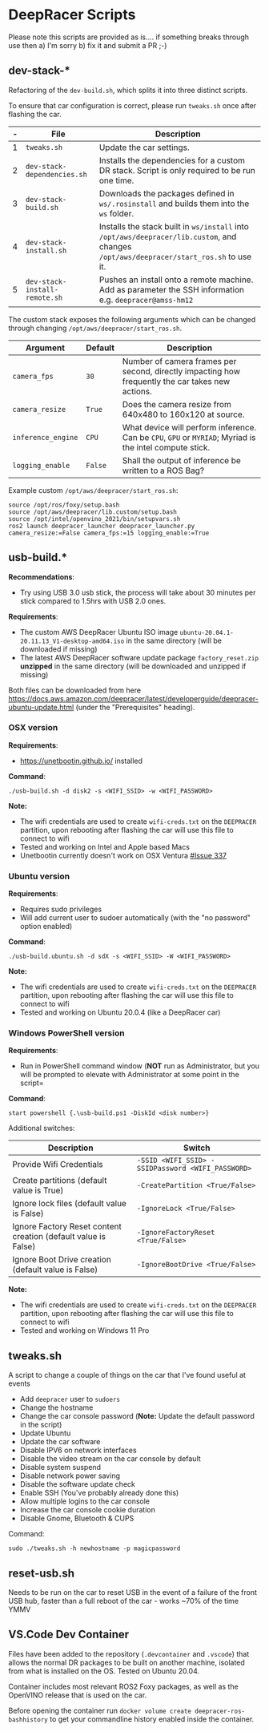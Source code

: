 # DeepRacer Scripts

Please note this scripts are provided as is.... if something breaks through use then a) I'm sorry b) fix it and submit a PR ;-)

## dev-stack-\*

Refactoring of the `dev-build.sh`, which splits it into three distinct scripts.

To ensure that car configuration is correct, please run `tweaks.sh` once after flashing the car.

| -   | File                          | Description                                                                                  |
| --- | ----------------------------- | -------------------------------------------------------------------------------------------- |
| 1   | `tweaks.sh`                   | Update the car settings.                                                                     |
| 2   | `dev-stack-dependencies.sh`   | Installs the dependencies for a custom DR stack. Script is only required to be run one time. |
| 3   | `dev-stack-build.sh`          | Downloads the packages defined in `ws/.rosinstall` and builds them into the `ws` folder.     |
| 4   | `dev-stack-install.sh`        | Installs the stack built in `ws/install` into `/opt/aws/deepracer/lib.custom`, and changes `/opt/aws/deepracer/start_ros.sh` to use it. |
| 5   | `dev-stack-install-remote.sh` | Pushes an install onto a remote machine. Add as parameter the SSH information e.g. `deepracer@amss-hm12` |


The custom stack exposes the following arguments which can be changed through changing `/opt/aws/deepracer/start_ros.sh`.

| Argument | Default | Description | 
| -------- | ------- | ----------- |
| `camera_fps` | `30` | Number of camera frames per second, directly impacting how frequently the car takes new actions. |
| `camera_resize` | `True` | Does the camera resize from 640x480 to 160x120 at source. | 
| `inference_engine` | `CPU` | What device will perform inference. Can be `CPU`, `GPU` or `MYRIAD`; Myriad is the intel compute stick. |
| `logging_enable` | `False` | Shall the output of inference be written to a ROS Bag? |

Example custom `/opt/aws/deepracer/start_ros.sh`:
    
    source /opt/ros/foxy/setup.bash
    source /opt/aws/deepracer/lib.custom/setup.bash
    source /opt/intel/openvino_2021/bin/setupvars.sh
    ros2 launch deepracer_launcher deepracer_launcher.py camera_resize:=False camera_fps:=15 logging_enable:=True

## usb-build.*

**Recommendations**:

- Try using USB 3.0 usb stick, the process will take about 30 minutes per stick compared to 1.5hrs with USB 2.0 ones.

**Requirements**:

- The custom AWS DeepRacer Ubuntu ISO image `ubuntu-20.04.1-20.11.13_V1-desktop-amd64.iso` in the same directory (will be downloaded if missing)
- The latest AWS DeepRacer software update package `factory_reset.zip` **unzipped** in the same directory (will be downloaded and unzipped if missing)

Both files can be downloaded from here https://docs.aws.amazon.com/deepracer/latest/developerguide/deepracer-ubuntu-update.html (under the "Prerequisites" heading).

### OSX version

**Requirements**:

- https://unetbootin.github.io/ installed

**Command**:

```
./usb-build.sh -d disk2 -s <WIFI_SSID> -w <WIFI_PASSWORD>
```

**Note:**

- The wifi credentials are used to create `wifi-creds.txt` on the `DEEPRACER` partition, upon rebooting after flashing the car will use this file to connect to wifi
- Tested and working on Intel and Apple based Macs
- Unetbootin currently doesn't work on OSX Ventura [#Issue 337](https://github.com/unetbootin/unetbootin/issues/337)

### Ubuntu version

**Requirements**:

- Requires sudo privileges
- Will add current user to sudoer automatically (with the "no password" option enabled)

**Command**:

```
./usb-build.ubuntu.sh -d sdX -s <WIFI_SSID> -W <WIFI_PASSWORD>
```

**Note:**

- The wifi credentials are used to create `wifi-creds.txt` on the `DEEPRACER` partition, upon rebooting after flashing the car will use this file to connect to wifi
- Tested and working on Ubuntu 20.0.4 (like a DeepRacer car)

### Windows PowerShell version

**Requirements**:

- Run in PowerShell command window (**NOT** run as Administrator, but you will be prompted to elevate with Administrator at some point in the script=

**Command**:

```
start powershell {.\usb-build.ps1 -DiskId <disk number>}
```

Additional switches:

Description                                                    | Switch
---------------------------------------------------------------|---------------------------------------------------
Provide Wifi Credentials                                       | `-SSID <WIFI_SSID> -SSIDPassword <WIFI_PASSWORD>`
Create partitions (default value is True)                      | `-CreatePartition <True/False>`
Ignore lock files (default value is False)                     | `-IgnoreLock <True/False>`
Ignore Factory Reset content creation (default value is False) | `-IgnoreFactoryReset <True/False>`
Ignore Boot Drive creation (default value is False)            | `-IgnoreBootDrive <True/False>`

**Note:**

- The wifi credentials are used to create `wifi-creds.txt` on the `DEEPRACER` partition, upon rebooting after flashing the car will use this file to connect to wifi
- Tested and working on Windows 11 Pro


## tweaks.sh

A script to change a couple of things on the car that I've found useful at events

- Add `deepracer` user to `sudoers`
- Change the hostname
- Change the car console password (**Note:** Update the default password in the script)
- Update Ubuntu
- Update the car software
- Disable IPV6 on network interfaces
- Disable the video stream on the car console by default
- Disable system suspend
- Disable network power saving
- Disable the software update check
- Enable SSH (You've probably already done this)
- Allow multiple logins to the car console
- Increase the car console cookie duration
- Disable Gnome, Bluetooth & CUPS

Command:

```
sudo ./tweaks.sh -h newhostname -p magicpassword
```

## reset-usb.sh

Needs to be run on the car to reset USB in the event of a failure of the front USB hub, faster than a full reboot of the car - works ~70% of the time YMMV

## VS.Code Dev Container

Files have been added to the repository (`.devcontainer` and `.vscode`) that allows the normal DR packages to be built on another machine, isolated from what is installed on the OS. Tested on Ubuntu 20.04.

Container includes most relevant ROS2 Foxy packages, as well as the OpenVINO release that is used on the car.

Before opening the container run `docker volume create deepracer-ros-bashhistory` to get your commandline history enabled inside the container.
